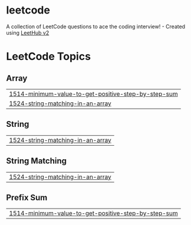 # leetcode
A collection of LeetCode questions to ace the coding interview! - Created using [LeetHub v2](https://github.com/arunbhardwaj/LeetHub-2.0)

<!---LeetCode Topics Start-->
# LeetCode Topics
## Array
|  |
| ------- |
| [1514-minimum-value-to-get-positive-step-by-step-sum](https://github.com/hasini28u/leetcode/tree/master/1514-minimum-value-to-get-positive-step-by-step-sum) |
| [1524-string-matching-in-an-array](https://github.com/hasini28u/leetcode/tree/master/1524-string-matching-in-an-array) |
## String
|  |
| ------- |
| [1524-string-matching-in-an-array](https://github.com/hasini28u/leetcode/tree/master/1524-string-matching-in-an-array) |
## String Matching
|  |
| ------- |
| [1524-string-matching-in-an-array](https://github.com/hasini28u/leetcode/tree/master/1524-string-matching-in-an-array) |
## Prefix Sum
|  |
| ------- |
| [1514-minimum-value-to-get-positive-step-by-step-sum](https://github.com/hasini28u/leetcode/tree/master/1514-minimum-value-to-get-positive-step-by-step-sum) |
<!---LeetCode Topics End-->